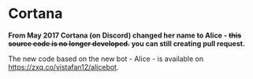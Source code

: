 # Cortana
**From May 2017 Cortana (on Discord) changed her name to Alice - <del>this source code is no longer developed.</del>
you can still creating pull request.**

The new code based on the new bot - Alice - is available on https://zxq.co/vistafan12/alicebot.
